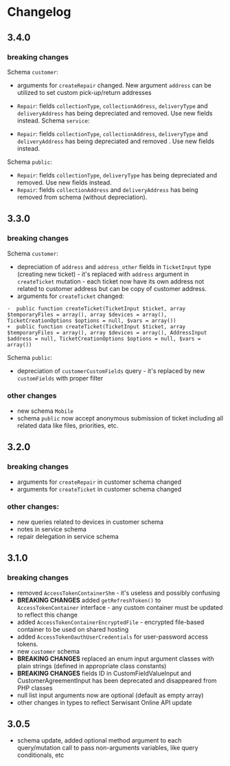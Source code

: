 # Changelog

## 3.4.0

### breaking changes

Schema `customer`:

- arguments for `createRepair` changed. New argument `address` can be utilized to set custom pick-up/return addresses
- `Repair`: fields `collectionType`, `collectionAddress`, `deliveryType` and `deliveryAddress` has being depreciated and removed. Use new fields instead.
Schema `service`:

- `Repair`: fields `collectionType`, `collectionAddress`, `deliveryType` and `deliveryAddress` has being depreciated and removed . Use new fields instead.

Schema `public`:

- `Repair`: fields `collectionType`, `deliveryType`  has being depreciated and removed. Use new fields instead.
- `Repair`: fields `collectionAddress` and `deliveryAddress` has being removed from schema (without depreciation).

## 3.3.0

### breaking changes

Schema `customer`:

- depreciation of `address` and `address_other` fields in `TicketInput` type (creating new ticket) - it's replaced
  with `address` argument in `createTicket` mutation - each ticket now have its own address not related to customer
  address but can be copy of customer address.
- arguments for `createTicket` changed:

```
-  public function createTicket(TicketInput $ticket, array $temporaryFiles = array(), array $devices = array(), TicketCreationOptions $options = null, $vars = array())
+  public function createTicket(TicketInput $ticket, array $temporaryFiles = array(), array $devices = array(), AddressInput $address = null, TicketCreationOptions $options = null, $vars = array())
```

Schema `public`:

- depreciation of `customerCustomFields` query - it's replaced by new `customFields` with proper filter

### other changes

- new schema `Mobile`
- schema `public` now accept anonymous submission of ticket including all related data like files, priorities, etc.

## 3.2.0

### breaking changes

- arguments for `createRepair` in customer schema changed
- arguments for `createTicket` in customer schema changed

### other changes:

- new queries related to devices in customer schema
- notes in service schema
- repair delegation in service schema

## 3.1.0

### breaking changes

- removed `AccessTokenContainerShm` - it's useless and possibly confusing
- **BREAKING CHANGES** added `getRefreshToken()` to `AccessTokenContainer` interface - any custom container must be
  updated to reflect this change
- added `AccessTokenContainerEncryptedFile` - encrypted file-based container to be used on shared hosting
- added `AccessTokenOauthUserCredentials` for user-password access tokens.
- new `customer` schema
- **BREAKING CHANGES** replaced an enum input argument classes with plain strings (defined in appropriate class
  constants)
- **BREAKING CHANGES** fields ID in CustomFieldValueInput and CustomerAgreementInput has been deprecated and disappeared
  from PHP classes
- null list input arguments now are optional (default as empty array)
- other changes in types to reflect Serwisant Online API update

## 3.0.5

- schema update, added optional method argument to each query/mutation call to pass non-arguments variables, like query
  conditionals, etc
